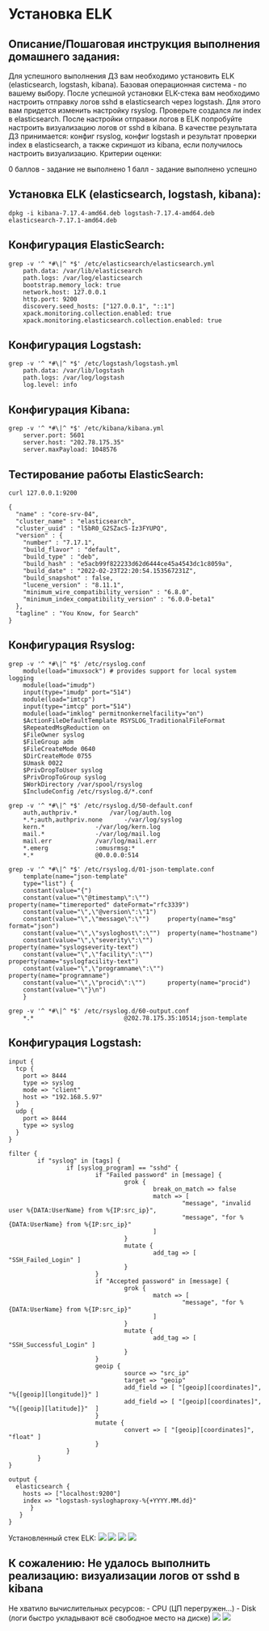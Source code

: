 Установка ELK
=============

Описание/Пошаговая инструкция выполнения домашнего задания:
-------------
Для успешного выполнения ДЗ вам необходимо установить ELK (elasticsearch, logstash, kibana).
Базовая операционная система - по вашему выбору.
После успешной установки ELK-стека вам необходимо настроить отправку логов sshd в elasticsearch через logstash.
Для этого вам придется изменить настройку rsyslog.
Проверьте создался ли index в elasticsearch.
После настройки отправки логов в ELK попробуйте настроить визуализацию логов от sshd в kibana.
В качестве результата ДЗ принимается: конфиг rsyslog, конфиг logstash и результат проверки index в elasticsearch, а также скриншот из kibana, если получилось настроить визуализацию.
Критерии оценки:

0 баллов - задание не выполнено
1 балл - задание выполнено успешно


Установка ELK (elasticsearch, logstash, kibana):
----
```
dpkg -i kibana-7.17.4-amd64.deb logstash-7.17.4-amd64.deb elasticsearch-7.17.1-amd64.deb
```
Конфигурация ElasticSearch:
----
```
grep -v '^ *#\|^ *$' /etc/elasticsearch/elasticsearch.yml
	path.data: /var/lib/elasticsearch
	path.logs: /var/log/elasticsearch
	bootstrap.memory_lock: true
	network.host: 127.0.0.1
	http.port: 9200
	discovery.seed_hosts: ["127.0.0.1", "::1"]
	xpack.monitoring.collection.enabled: true
	xpack.monitoring.elasticsearch.collection.enabled: true
```

Конфигурация Logstash:
----
```
grep -v '^ *#\|^ *$' /etc/logstash/logstash.yml
	path.data: /var/lib/logstash
	path.logs: /var/log/logstash
	log.level: info
```

Конфигурация Kibana:
----
```
grep -v '^ *#\|^ *$' /etc/kibana/kibana.yml
	server.port: 5601
	server.host: "202.78.175.35"
	server.maxPayload: 1048576
```

Тестирование работы ElasticSearch:
----
```
curl 127.0.0.1:9200

{
  "name" : "core-srv-04",
  "cluster_name" : "elasticsearch",
  "cluster_uuid" : "l5bR0_G2SZacS-Iz3FYUPQ",
  "version" : {
    "number" : "7.17.1",
    "build_flavor" : "default",
    "build_type" : "deb",
    "build_hash" : "e5acb99f822233d62d6444ce45a4543dc1c8059a",
    "build_date" : "2022-02-23T22:20:54.153567231Z",
    "build_snapshot" : false,
    "lucene_version" : "8.11.1",
    "minimum_wire_compatibility_version" : "6.8.0",
    "minimum_index_compatibility_version" : "6.0.0-beta1"
  },
  "tagline" : "You Know, for Search"
}
```


Конфигурация Rsyslog:
----
```
grep -v '^ *#\|^ *$' /etc/rsyslog.conf
	module(load="imuxsock") # provides support for local system logging
	module(load="imudp")
	input(type="imudp" port="514")
	module(load="imtcp")
	input(type="imtcp" port="514")
	module(load="imklog" permitnonkernelfacility="on")
	$ActionFileDefaultTemplate RSYSLOG_TraditionalFileFormat
	$RepeatedMsgReduction on
	$FileOwner syslog
	$FileGroup adm
	$FileCreateMode 0640
	$DirCreateMode 0755
	$Umask 0022
	$PrivDropToUser syslog
	$PrivDropToGroup syslog
	$WorkDirectory /var/spool/rsyslog
	$IncludeConfig /etc/rsyslog.d/*.conf

grep -v '^ *#\|^ *$' /etc/rsyslog.d/50-default.conf
	auth,authpriv.*			/var/log/auth.log
	*.*;auth,authpriv.none		-/var/log/syslog
	kern.*				-/var/log/kern.log
	mail.*				-/var/log/mail.log
	mail.err			/var/log/mail.err
	*.emerg				:omusrmsg:*
	*.* 				@0.0.0.0:514

grep -v '^ *#\|^ *$' /etc/rsyslog.d/01-json-template.conf
	template(name="json-template"
	type="list") {
	constant(value="{")
	constant(value="\"@timestamp\":\"")     property(name="timereported" dateFormat="rfc3339")
	constant(value="\",\"@version\":\"1")
	constant(value="\",\"message\":\"")     property(name="msg" format="json")
	constant(value="\",\"sysloghost\":\"")  property(name="hostname")
	constant(value="\",\"severity\":\"")    property(name="syslogseverity-text")
	constant(value="\",\"facility\":\"")    property(name="syslogfacility-text")
	constant(value="\",\"programname\":\"") property(name="programname")
	constant(value="\",\"procid\":\"")      property(name="procid")
	constant(value="\"}\n")
	}

grep -v '^ *#\|^ *$' /etc/rsyslog.d/60-output.conf
	*.*                         @202.78.175.35:10514;json-template
```


Конфигурация Logstash:
----
```
input {
  tcp {
    port => 8444
    type => syslog
    mode => "client"
    host => "192.168.5.97"
  }
  udp {
    port => 8444
    type => syslog
  }
}

filter {
        if "syslog" in [tags] {
                if [syslog_program] == "sshd" {
                        if "Failed password" in [message] {
                                grok {
                                        break_on_match => false
                                        match => [
                                                "message", "invalid user %{DATA:UserName} from %{IP:src_ip}",
                                                "message", "for %{DATA:UserName} from %{IP:src_ip}"
                                        ]
                                }
                                mutate {
                                        add_tag => [ "SSH_Failed_Login" ]
                                }
                        }
                        if "Accepted password" in [message] {
                                grok {
                                        match => [
                                                "message", "for %{DATA:UserName} from %{IP:src_ip}"
                                        ]
                                }
                                mutate {
                                        add_tag => [ "SSH_Successful_Login" ]
                                }
                        }
                        geoip {
                                source => "src_ip"
                                target => "geoip"
                                add_field => [ "[geoip][coordinates]", "%{[geoip][longitude]}" ]
                                add_field => [ "[geoip][coordinates]", "%{[geoip][latitude]}"  ]
                        }
                        mutate {
                                convert => [ "[geoip][coordinates]", "float" ]
                        }
                }
        }
}

output {
  elasticsearch {
    hosts => ["localhost:9200"]
    index => "logstash-sysloghaproxy-%{+YYYY.MM.dd}"
      }
   }
}
```

Установленный стек ELK:
![](https://github.com/avcore/otus/blob/main/screenshots-all/elk-1-es-2022-06-23_19-29.png)
![](https://github.com/avcore/otus/blob/main/screenshots-all/elk-1-lgs-2022-06-23_19-29.png)
![](https://github.com/avcore/otus/blob/main/screenshots-all/elk-1-kib-2022-06-23_19-30.png)
![](https://github.com/avcore/otus/blob/main/screenshots-all/elk-1-rsys-2022-06-23_19-30.png)

К сожалению: Не удалось выполнить реализацию: визуализации логов от sshd в kibana
----
Не хватило вычислительных ресурсов: 
	- CPU  (ЦП перегружен...)
	- Disk (логи быстро укладывают всё свободное место на диске)
![](https://github.com/avcore/otus/blob/main/screenshots-all/elk-2-1-CPU-100-2022-06-23_01-44.png)
![](https://github.com/avcore/otus/blob/main/screenshots-all/elk-logs-0-2022-06-24_01-45..png)

